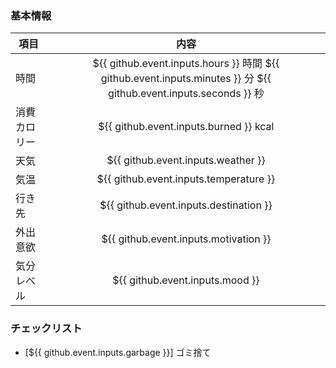 ### 基本情報
| 項目 | 内容 |
| --- | :---: |
| 時間 | ${{ github.event.inputs.hours }} 時間 ${{ github.event.inputs.minutes }} 分 ${{ github.event.inputs.seconds }} 秒 |
| 消費カロリー | ${{ github.event.inputs.burned }} kcal |
| 天気 | ${{ github.event.inputs.weather }} |
| 気温 | ${{ github.event.inputs.temperature }} |
| 行き先 | ${{ github.event.inputs.destination }} |
| 外出意欲 | ${{ github.event.inputs.motivation }} |
| 気分レベル | ${{ github.event.inputs.mood }} |

### チェックリスト
* [${{ github.event.inputs.garbage }}] ゴミ捨て
